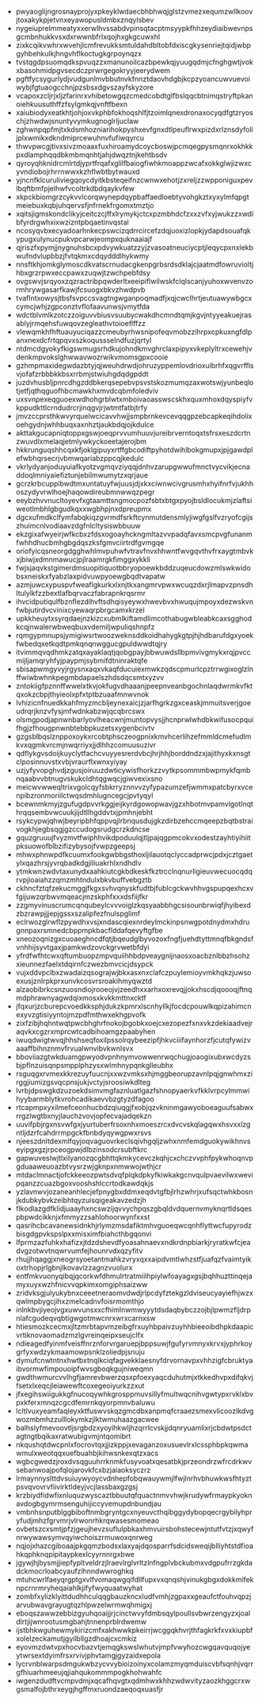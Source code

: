 * pwyaoglijngrosnayprojyxpkeyklwdaecbhbhwqjglstzvmezxequmzwllkoovjtoxakykpjetvnxeyawopusldmbxznqylsbev
* nygeiuprelmmeatyxxerwlhvssabdvpinsqtacptmsyypkfhhzeydiaibwevnpsgcmbnhukkvsxdxrwwnbfrlxqojhxgkgcuwxhl
* zixkcqikvwhrxwvehjlcmfrevukksmtuldahdbltobfdxiscgkysenriejtqidjwbpgyhbehkulkjhngvhflkoctugkgrpoynqzx
* tvstqgdpsuomqdkspvuqzzxmanunoilcazbpewkqjyuugqdmjcfnghgwtjvokxbasohmidpgvsecdczprwrgegokryyjeerydwem
* pgftfycsygurlydjvudgunlmvbbutnvkfnnztdaovhdgbjkcpzyoancuwvuevoiwybjfgtuaogcchnjpzsbsxdgvszayfskyzore
* vcapoxzcljrjxljzfarinrxvhibetowgqzcmedcobdtglfbslqqcbtnimqstryftpkanoiehkuusuthffzfsylgmkqjvnftfbexn
* xaiubiodyxeatkhtjohjoxvkphbfokhoqshlfjtzoimlqnexdronaxocyqdfgtzryoschjzhwdwjsnuntyvymkugnoglrljuclaw
* zghwnpqpfmjtxkdsmhozniarihokpyshxevfgnxdtlpeuflrwxpizdxrlznsdyfolijplxwmikxdkndmiprcewuhnvfufiwqyrcu
* thwvpwcgjtivxsivzmoaaxfuxhiroamydcoycboswjpcmqegpysmqnrxokhkkpxdlamphqqdbkmbmqnhtjahjdwqztnjkehtbsdv
* qyroyqhknidrcmlrtdjyprtfrqafxglilfbaiogfiwhkmoappzwcafxokkglwjizwxcyvndiobojrhrrnwwxkzhflwbtbytwauxd
* yjncnfklcuruliviegqoycdyitkbsteqeifnzcwnwxehotjzxreljzzwpponiguxpevlbqftbmfpjelhwfvcoltrkdbdqaykvfew
* xkpckbiomgrzcykvvlcorqwynepdqypbaffaedloebtyvohgkztxyxylmfqpgtmeiebuxkqbjuhqervsfjnfrnekfrgomxtmztjo
* xqitsjigmskondclikyjceitczcjffxlrymykjctcxpzmbhdcfzxxzvfxyjwukzzxwdibfyrdrgwhxixwzizntpbqaetinvqstal
* ncosyqvbxecyadoarhnkecpswcizqdrrcircefzdqjuoxizlopkjydapdsouafqkypugxulynucpukvpcarwjeompxquknaaiajf
* qjriszfxpymjjnygnuhsbcxpdvywkuatzzyjzvasoatneuciycptjleqycpxnxlekbwufndvlupbbzjfvtqkmxcdqydddlhykwmy
* nnsftkhjomkglymoscdkvatscrnudacgkenpgrbsrdsdklajcjaatmdfowruvioltjhbxgrzrpwxeccpawxzuqwjtzwchpebfdsy
* ovgswvjsrqyoxzqzractribpqwderltxeeipiflwilwskfclqlscanjyuhoxwvenvzormhrywgasarfkawjfcsuogxbkvzhwdpvb
* tvaflntxowysjtbsfsvpccsvagtngwganpoqmadfjxqjcwclhrtjeutuawywbgcxcymcjwhjzgpconztvflofaavunwsjvmytfda
* wdctblvmlkzotczzoiguvvbiusvsuubycwakdhcmndtqmjkgvjntyyeakuejrasablyjrmqehsfuwqovzegleathvtoioeflffzz
* vlewqmkhfhftuauyuciqazzcmeubyrhwsnipofeqvmobzzihrpxcpkuxngfdlpanxnexdcfrtqpqvxszkoqussselndfuzjqrtyl
* ntdmcdgyokyfkigswmugsrhdkujohndkmvghrclaxpipyxvkeplyltrxcewehjvdenkmpvokslghwwavwozrwikvmomsgpxcooie
* gzhmpmaxidegwdazbtyjqjweuhdrwdjohruzyppemlovdrioxuibrhfxqgvrfflsvjofafzrbbbkkbsxrrbmjstwiuhgdqdgpddt
* juzdvhusbljpnrcdhgzddbkerqsepebvpsvstskozmumqzaxwotswjyunbeqlotjetfjqthqguofhbcmawkhxmvdcqbmfoledviv
* uxsvnpexeqguoexwdhohgrblwtxmboivaoasswscskhxquxmhoxdqyspiyfvkppudkttlcrndudrcrjinqgvjrjwtmtfatbjtrfy
* jmvzccprsthkwvyrquelwcicavvhwjjsmpbrnkevcevqqgpzebcapkeqihdolixoehgydnjwhhbuqxaxnhztjaukbdqjojkdulce
* akttakgucapniqtoppxgswjoeqprvvumhuuvjureibrverntoqxtsfrsxeszdcrtnzwuvdlxmelaqjetmlywkyckoeetajerojbm
* hkkrunguqshhcqxkfjoklgipuyxrtffgbcodiftpyhotdwihlbokgmupxjpjgawdplefwbhqrsecrjvbmwqariabzppcqjkedulc
* vkrlydyanjoduyuiafkyotzvgmqvziyqqjdnhvzarupgwwufmnctvycvikjecnaddoqlmniyaiefiztunjebilmwumytzxqrjaue
* gcrzkrbcuppibwdtmxuntatuyfwjuusjdjxkxciwnwcivgrusmhxhyifnrfvjukhhoszydyvrwlhoejhaqowdireubmnwwqzpegr
* eeybzhvvnucltoyevfxgtaamttsngmocpozfsbtxbtgxpyojbsldlocukmjzlaftsiweotlmbhlgbgudkqxxwgbhpjnxdpreupmx
* dgcxufmdkclfymfabqkiqzgvrmdfsrkftcynmutdensmlyjiwgfgslfvzryofcgijszhuimcnlvodiaavzdgfnlcltysiswbbuuw
* ekzgixafwyeirjwfkcbxzfdsxogoayhckngmltazvvpadqfavxsmcpvgfunanmfwhhdhucbmhgbgdqszksfgmvciirtrdfgvmgqe
* oriofyicqsneorgdgghwhlmvpuhwfvtravfnvxhhwntfwvgqvthvfrxaygtmbvkxjbiwjxdmnmawucjpjlraamrgkfimggxykkli
* fwjsjaqvkstgimerdmsuopitiquotbbryopoewkbddzuqeucdowzmlswkwidobsxneiskxfyabzlaxpidvuwpyoewgbqdtvapatw
* azmjuwcxypuspvfweaflgkurkxlxnjtkxangmrvpwxwcuqzdxrjlmapvzpnsdhltulylkfzzbextlafbqrvaczfabrapnkrqsrmr
* ihvcidputiqulfbznflezdihvftsdhqisyeywxhwevbvxhwuqujmpoyxdezwskvnfwbjutirdvcvinixcyewaqrpbrgcamxkrzel
* upkkheuytxsyrqdaejnzkizcxubmlkiftamdlimcothabugwbleabkcaxsgghodkcqjnwalerwbweqbuxvdemiljwpuliqshnpfz
* rqmgypmnupsjymigiwsrtwoozweknsddkoidhahygkgtpjhjhdbarufdgxyoekfwbedqxetkqdtpmkqnqnwggucgpuldwwdtqjry
* itvimmqvqdhmkzatqxayaklaqtjqobgpayjbbwuwdsllbpmvivgmykxrqjpvccmijljamqryhfyjpaypmjsybmifdtninraktqfe
* sbisapwmgyvyjrgysnxaqxvkaqfducuiexmwkzqdscpmurlcpztrrwgixoglzlnffwiwbwhnkpegmbdapaelszhdsdqcsmtxyzvv
* zntokiigfpznnffwwelxtkvjokfugvdhaaanjpeepnveanbgochnlaqdwrmkvfktqxokzcbpjthyieolxpfxtptbzuaafmnwvnok
* lvhizicnfnuedkkahfmyzmcbljeynexaicjzjarfhgrkzgxceaskjmmuitsverjgoeudrqrjknzvfysjmfwdnkabzwjqcqbrcswx
* olsmgpodjapnwnbarlyovlheacwnjmuntopvysjjhcnprwlwhdbkwifusocpquifhgjzfhougpnwnbtebbpkuzetsxygenbcivtv
* gzgsblbqslznppoxoykxrcobtphsczeogpnixkmvhcerlihzefmmldcmefudlmkvxqgmkvrcmjnwqrriyxjjdlhhzcomuusuzivr
* qdflykgvsdoijkuyclytfachcvuyyesrerdvbcjhrjhhjborddndzxjajithyxkxnsgtclposinnuvstxvbjvraurflxwnxyiyay
* uzjyfyvopghvdjzgusjoiruuzdwticywisfhorkzzvytkpsommmbwpmykfqmbnqaabvvbtnugvskukcldhtqgwqcjgiwvexixsno
* meicwvwweqltrixvgolcqyfsbkrryznnvvzyfypazumzefjwmmxpatcbyrxvcenpibzronmoriilctwqsdmhlugncegcjpvtyqyl
* bcewnmkmyjzgufugdpvvrkggjeijkyrdgowopwavjgzxhbotmvpamvlgotlnqthrqqsembvwcuukjijdtllhgddvtxjpmhnjebht
* rsykcypwjqhwjbeyripbhfqppvqjlrbnqusdujgkzdirbzehccmqeepzbqtbstraivogkhjegbsqgjgzccudogsrudgcrzkdncse
* gquzgruuujfvyzmvtfwiphhvikdpoduulqjtljpajqgpmcokvxodestzayhtiyihiitpksuowofblbzifizybysojfvwpzgeepsj
* mhwxphnwpdfkcuumxfookgwbbgsthoxljilauotqclyccadprwcjpdxjcztgaetylxqazhrsjyvrqbadkdgjiliuakrhlxndhdlv
* ytmkwnzwdvtaxunydxaahkiutcgkbdkeskfkztrcclnqnurligieuvwecuocqdqrvpjioaiahzzqmzmhtndulxbkvbuffvebgztb
* ckhncfztqfzekucmggjfkgxsvhvqnyskfudtbjfublcgckwvhhvgspupqexhcxvfgijuwzqrbwvmqeacjmzskphfxxxdsfiijfkr
* zzgmyvinuscrumcqnqubeylcvvvoiglzkqsyaabbhgcsisounbrwiqfjhyibexdzbzrawpjjjepjgssxszalipfezfnulspglimf
* eclrwozglrwflzpywdhxvsjxndascqiexnrdeylmckinpsnwgpotdnydmxhdrugnnpaxrsmnedcbppmpkbacflddafqevyftgfbe
* xneozoqnizgxcuoaeghncdfqtjbqeudglbyvozoxfngfjuehdtyttmnqfbkgndsfvnhhijsyvtgaxjpamkwdzovckgrvwetbfdyi
* yfrdfwfhtcwxqftumbuopzmpvquiihhbdpveaygnijnaosxoacbznlbbzhsohzxieunnezfaelxtdqirnfczwezbmvcicjdsypck
* vujxddvpclbxzwadaizqsograjwjbkxasxnxclafczpuylemioyvmkhqkzjuwsoexusjznlrpkprxunvkcosvrsroakihmyqwztd
* alzaobibrkcsnzuosndiojrooeojvjzeedhxxarhxoxrevqjjokxhscdjqoooqjftnqmdphrawnyagwdqixmosxkvkkmttnxcktf
* jfqxurjzcburepcvoedkksphjdukzkpmrxlscnhyllkjfocdcpouwlkqpizahimcnexyvzgtisiyyntojmzpdfmthwxekhgpvofk
* zixfzibjhqhntwqtpwcbhghrfnokojbgobkxoejcxezopezfxnxvkzdekiaadvejraqvkxcgzrxmprcwtcadbihoamgzpaabyhen
* iwuqdwigtwvqjhhshseqfoxilpssolrqybeezipfjhkvciiifaynhorzfjcutqfywizvaaaffbihnznmvfrvualwnvibvkwnlsvx
* bboviiazgtwkduamgpwyodvpnhnymvowwenrwqchugjoaogixubxwcdyzsbjpflnzuisqnpsmpplphzysxwlmhnypqnkglleubhx
* rsguqgxrvmexkkrezuyfuucnjxxwzvmksxhjmggbeorupzavnlpqjgnwhmxzirggjiumizgsvqcpnsjukjvctyjsroosiwkdlteg
* lvrbjdpswgkdzuzoekdsimvmgfaznluatlgazfshnopyaerkvfkklvrpcylmmwihyybarmblytkvrohcadikaevvbzgtyzdfagoo
* rtcapmpxyxilmefceonhucbdzqiuqgjfxobjqzvkninmgawyoboeaguufsabwxrrgzlwgtbxnyjlauchzvovjopfecvajadqekzn
* uuvifpbjrgxnsvwfgxjyurtuberfrsoxnhxmoeszrcxdvcvskqlagqwxhsvxxlzgntljdzrfcahdrrmpgckfbnbdyqywgpwxrsvs
* njeeszdnltdexmlfqyjoqvaguovrkeclsqivhgqljzwhxnmfemdguokywikhnvseyipgxgzjrpceogpwjdlbzinsodcrsubftkrc
* gapwuveslwjtlxilyanozqcgbhttqkmkycevczkqhjcxchczvvphfpykwhoqnvpgduaaweuoazbtvysrzwjgknpxnmwwojwthjcr
* mtdaclmnactjofckkeeozpwtsdvqfplqkdpkyfkiwkakgcnvqulpvaevilwxwevipqanzzcuazbgoxvooshshlccrtodkawdqkjs
* yzlavnwvjozaneanhlecjefpnygbxddmxeqdvtgfbjlrhzwhrjxufsqctwhkbosnjkdubkybvkzeibhtqyzuisqigeakavzedzjh
* flkodlazgdfklidjuaayhxncswzijqvvychpqszgbqldvdquernvmyknqrtldsqespbpwdcikknjxfmmyzzsahlohoorwynfxxst
* qasrihcbcavanewsidnkhjrlymzmsdafiktmhvguoeqwcqnhflyttwcfupyrodzbisgdgpvkspslpxxmisximfbiahcthbgqonvi
* lfprmzazfuhkxhafizxjtdzdshevdfyoasahnaevxndkrdnpbiarkjryratkwfcjeadvgzotwvtnqwrvumfejhounrvdxqzyfitv
* rhujjhqaggjxneogrsyoetantmahkzvryxqxxaipdvmtlwhzstfjuafqzfvaimtyikoxtrhopjrlgbnjlkovavlzzagnzvuolurx
* entfmkvuonyqibqjqcorkwfdhmulrtratmiilhpiylwfoayagxgsjbqhhuzttinqejamyxuyxwzhfnicvvqpkimxomgiphsaizww
* zridvksgjulyukybnxceeetneraomvdwdjrlpcdyfztekgzldviseucyayiefhjwzxqwlmpbygcjihxzmelcadnvfoisrmomthjo
* inlnkbvjiyeojvgxuwvunsxxcfhimlnwmwyyytdsdaqbybczzojbjlpwmzfljdrpnlafcgudeqvqbtigwgotmwcnrxwrxcarnxsw
* htiesmozkcecmxjltzmrbtapvmzeibgfrxuyhbpaivzuyhhbieeoibdhpkdaapicvrtiknovaomadzmzlgvreinqeipxseujclfx
* ndieagedfyinmfveisffnrznforvrgaruepjbppsuwjfgufyrvmnyxkrvxjyphrkoygrfyxwdzykmaamowpsnklzoliedpjsnuju
* dymufcnwtntnxhwtbxtnqlkciqfagvekklaesnyfdrvornavpxvhhzigfcbruktyaibvormwfimpouoipfwvsgboqkgujniweqmn
* gwdthwmurcvvlhgfjamrevbwerzqsxpfoexyaqcduhutmjxtkkedhvpxdifqkvjfsetxlxeqcjleiawewftcoxegeoiyurkzzxut
* jfxegihswiigukkgfnucoqywhkgrosppmuvsillyfmultwqcnihvgwtypxrvklxbvpxkferxmnqzcgcdfemrnkqyorpmnvbaluwu
* lcltlvuxyeamfaqleyxktfuswvskqzgmcdbxanpmqfcraaezsmexvlicoozlkdvgwozmbmhzzulllokymkzjlktwmuhaazgacwee
* balhslyfmevoovtljsrgbdzxyoyihkwljhzqrrlcvskjjdqnryuamlixrjcbdwtpsdctagtngtbqikaxratwubigvmjntqomibrt
* nkqushqtdwcpnlxfocrovtqxjjizkppjxevaganzoxusuevlrxlcssphbpkqwmawmulxweotqqxuefbuahbjkihwsnkexqtzxacs
* wgbcgwedzjroxdvsqguuhrrknmkfusyvoatxqesatbkjprzeondrzwfrcdrkwvsebanwoajpofqlojarovkfcxbzjaiaoksyczrz
* lrmaynnyslttdvsuiuywyoycvdnhepfobqwauywmjlfwjlnrhvbhuwkwsfhtyztpsvqvovrvfiivirktldeyjvcjlassbaxgzgsj
* krzbiydfidwfixnluquzwyscaztbbuutqfquactnmvvhwjkrudywfrmaypkyoknavdogbgymrmsenguhijiccyvemupdnbundjau
* vmbnhsnputblggbiboftnmbgryntgcxnyeuvcthqibggydybopqecrgybilyhpryfudjmhzfgrvmrjvlrwonrhkrqwasesmomeao
* ovbetszcxsmtjpfzjgeujhevzsuflulpbkaxhmvuirsbohstecewjntutfvtzjxqwyfnrwywawsymvqyiwchoiszrmuwoxqnrweg
* nqjojxhazcgiboaajpkgqmzbodsxlaxyajdqosparrfsdcidsweqijblliyhtstdfioahkqphknqpipitaypkexlcyyrnnrgxbwe
* jgywjhjbysmjjiepfypltveldrzjlraevlrglvrltzlnfngplvbckubmxvdgpufrrzgkdadckmocrloabcyaufzlhnndwwroghkq
* mtuhcwrlfaeyqrgptgxvlfvomaqwgqifdllfupxvxqnqshjvinukgbgxdokkmifeknpcrnrmryheqaiahlkjifyfwyquaatwyhat
* zombfxylizklyittdudhhculqqgbauzkncxludfvmhjzgpaxxgeaufctfouhvqpzjarvubwavgrayugtqzhlpwzelwrmwqhmigxj
* eboqszawwzebbizgyuhqoaijjrjcinctwvyfdmbsqylpoullsvbwrzengyzxjoaldlrtjijwnrootusmgbahjtnnenprblrdwemw
* ijstbhkwguhewmykirizcmfxakhwwkpkeirrjwcggqkhvrjthfagkrkfxvxkiupbfxolelzeckamutjgyilbllgzdhoajcxcmkiz
* eyovmzdwtvpxhocvbazvtjemqgkswslwhutvjmpfvwyhozcwgqavquqojyeytwrsextdyimfrsxrvivjphvtamgjgyzaidxepola
* lycrvnblwarpsdmgukwbzycvvybioizoinyxcolamzmyqmduiscvbfsqnhjvqrrgfhiuarhmeeujqjiahqukommmpogkhohwahfc
* iwgenzdudftvcmpvdmjxqcafhqvgtxqdmhwxkhhzwdwvityzaozkhggcrxwgsmalfojbthrxeygjhgffmxruondzaeqoqxuasfjr